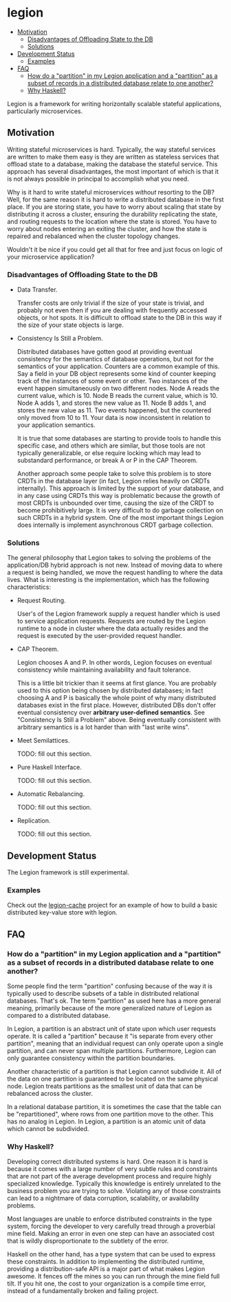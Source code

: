 # legion

- [Motivation](#motivation)
    - [Disadvantages of Offloading State to the DB](#disadvantages-of-offloading-state-to-the-db)
    - [Solutions](#solutions)
- [Development Status](#development-status)
    - [Examples](#examples)
- [FAQ](#faq)
    - [How do a "partition" in my Legion application and a "partition" as a subset of records in a distributed database relate to one another?](#how-do-a-partition-in-my-legion-application-and-a-partition-as-a-subset-of-records-in-a-distributed-database-relate-to-one-another)
    - [Why Haskell?](#why-haskell)


Legion is a framework for writing horizontally scalable stateful
applications, particularly microservices.

## Motivation

Writing stateful microservices is hard. Typically, the way stateful
services are written to make them easy is they are written as stateless
services that offload state to a database, making the database the
stateful service. This approach has several disadvantages, the most
important of which is that it is not always possible in principal to
accomplish what you need.

Why is it hard to write stateful microservices *without* resorting to
the DB?  Well, for the same reason it is hard to write a distributed
database in the first place. If you are storing state, you have to
worry about scaling that state by distributing it across a cluster,
ensuring the durability replicating the state, and routing requests
to the location where the state is stored.  You have to worry about
nodes entering an exiting the cluster, and how the state is repaired
and rebalanced when the cluster topology changes.

Wouldn't it be nice if you could get all that for free and just focus
on logic of your microservice application?

### Disadvantages of Offloading State to the DB

- Data Transfer.

  Transfer costs are only trivial if the size of your state is trivial,
  and probably not even then if you are dealing with frequently accessed
  objects, or hot spots. It is difficult to offload state to the DB in
  this way if the size of your state objects is large.

- Consistency Is Still a Problem.

  Distributed databases have gotten good at providing eventual consistency
  for the semantics of database operations, but not for the semantics of
  your application. Counters are a common example of this. Say a field
  in your DB object represents some kind of counter keeping track of the
  instances of some event or other. Two instances of the event happen
  simultaneously on two different nodes. Node A reads the current value,
  which is 10. Node B reads the current value, which is 10. Node A adds
  1, and stores the new value as 11. Node B adds 1, and stores the new
  value as 11. Two events happened, but the countered only moved from 10
  to 11. Your data is now inconsistent in relation to your application
  semantics.

  It is true that some databases are starting to provide tools to handle
  this specific case, and others which are similar, but those tools are
  not typically generalizable, or else require locking which may lead
  to substandard performance, or break A or P in the CAP Theorem.

  Another approach some people take to solve this problem is to store
  CRDTs in the database layer (in fact, Legion relies heavily on
  CRDTs internally). This approach is limited by the support of your
  database, and in any case using CRDTs this way is problematic because
  the growth of most CRDTs is unbounded over time, causing the size of
  the CRDT to become prohibitively large. It is very difficult to do
  garbage collection on such CRDTs in a hybrid system.  One of the most
  important things Legion does internally is implement asynchronous CRDT
  garbage collection.

### Solutions

The general philosophy that Legion takes to solving the problems of the
application/DB hybrid approach is not new. Instead of moving data to
where a request is being handled, we move the request handling to where
the data lives.  What is interesting is the implementation, which has the
following characteristics:

- Request Routing.

  User's of the Legion framework supply a request handler which is used
  to service application requests. Requests are routed by the Legion
  runtime to a node in cluster where the data actually resides and the
  request is executed by the user-provided request handler.

- CAP Theorem.

  Legion chooses A and P. In other words, Legion focuses on eventual
  consistency while maintaining availability and fault tolerance.

  This is a little bit trickier than it seems at first glance. You are
  probably used to this option being chosen by distributed databases;
  in fact choosing A and P is basically the whole point of why many
  distributed databases exist in the first place. However, distributed
  DBs don't offer eventual consistency over **arbitrary user-defined
  semantics**. See "Consistency Is Still a Problem" above. Being
  eventually consistent with arbitrary semantics is a lot harder than with
  "last write wins".

- Meet Semilattices.

  TODO: fill out this section.

- Pure Haskell Interface.

  TODO: fill out this section.

- Automatic Rebalancing.

  TODO: fill out this section.

- Replication.

  TODO: fill out this section.

## Development Status

The Legion framework is still experimental.

### Examples

Check out the [legion-cache](https://github.com/taphu/legion-cache) project for
an example of how to build a basic distributed key-value store with legion.

## FAQ

### How do a "partition" in my Legion application and a "partition" as a subset of records in a distributed database relate to one another?

Some people find the term "partition" confusing because of the way
it is typically used to describe subsets of a table in distributed
relational databases. That's ok. The term "partition" as used here
has a more general meaning, primarily because of the more generalized
nature of Legion as compared to a distributed database.

In Legion, a partition is an abstract unit of state upon which user
requests operate. It is called a "partition" because it "is separate
from every other partition", meaning that an individual request can only
operate upon a single partition, and can never span multiple partitions.
Furthermore, Legion can only guarantee consistency within the partition
boundaries.

Another characteristic of a partition is that Legion cannot subdivide
it.  All of the data on one partition is guaranteed to be located on the
same physical node. Legion treats partitions as the smallest unit of
data that can be rebalanced across the cluster.

In a relational database partition, it is sometimes the case that the
table can be "repartitioned", where rows from one partition move to
the other. This has no analog in Legion. In Legion, a partition is an
atomic unit of data which cannot be subdivided.


### Why Haskell?

Developing correct distributed systems is hard. One reason it is hard is
because it comes with a large number of very subtle rules and constraints
that are not part of the average development process and require highly
specialized knowledge. Typically this knowledge is entirely unrelated
to the business problem you are trying to solve. Violating any of those
constraints can lead to a nightmare of data corruption, scalability,
or availability problems.

Most languages are unable to enforce distributed constraints in the type
system, forcing the developer to very carefully tread through a proverbial
mine field. Making an error in even one step can have an associated cost
that is wildly disproportionate to the subtlety of the error.

Haskell on the other hand, has a type system that can be used to express
these constraints. In addition to implementing the distributed runtime,
providing a distribution-safe API is a major part of what makes Legion
awesome. It fences off the mines so you can run through the mine field
full tilt. If you hit one, the cost to your organization is a compile
time error, instead of a fundamentally broken and failing project.


